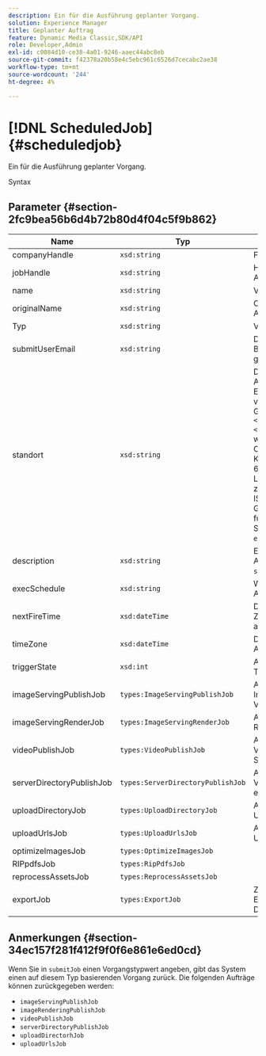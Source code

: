 ```yaml
---
description: Ein für die Ausführung geplanter Vorgang.
solution: Experience Manager
title: Geplanter Auftrag
feature: Dynamic Media Classic,SDK/API
role: Developer,Admin
exl-id: c0084d10-ce38-4a01-9246-aaec44abc8eb
source-git-commit: f42378a20b58e4c5ebc961c6526d7cecabc2ae38
workflow-type: tm+mt
source-wordcount: '244'
ht-degree: 4%

---
```


# [!DNL ScheduledJob]{#scheduledjob}

Ein für die Ausführung geplanter Vorgang.

Syntax

## Parameter {#section-2fc9bea56b6d4b72b80d4f04c5f9b862}

| Name | Typ | Beschreibung |
|---|---|---|
| companyHandle | `xsd:string` | Firmengriff. |
| jobHandle | `xsd:string` | Handle des geplanten Auftrags. |
| name | `xsd:string` | Vorgangsname. |
| originalName | `xsd:string` | Originalname des geplanten Auftrags. |
| Typ | `xsd:string` | Vorgangstyp. |
| submitUserEmail | `xsd:string` | Die E-Mail-Adresse des Benutzers, der den Auftrag geplant hat. |
| standort | `xsd:string` | Das Gebietsschema, das für Auftragsprotokolldetails und E-Mail-Lokalisierung verwendet werden soll. Gebietsschemata werden als `<language_code>[- <country_code>]` angegeben, wobei der Sprach-Code ein Code mit zwei Kleinbuchstaben gemäß ISO-639 ist und der optionale Länder-Code ein Code mit zwei Großbuchstaben gemäß ISO-3166 ist. Die Gebietsschema-Zeichenfolge für Englisch (Vereinigte Staaten) wäre beispielsweise: `en-US`. |
| description | `xsd:string` | Eine Beschreibung des Auftrags, wie ursprünglich in `submitJob` angegeben. |
| execSchedule | `xsd:string` | Wann die Ausführung des Auftrags geplant ist. |
| nextFireTime | `xsd:dateTime` | Das Datum, die Uhrzeit und die Zeitzone, in der der Auftrag ausgelöst wurde. |
| timeZone | `xsd:dateTime` | Die Zeitzone des geplanten Auftrags. |
| triggerState | `xsd:int` | Auswahl des Status des Job-Triggers. |
| imageServingPublishJob | `types:ImageServingPublishJob` | Auftragsdetails für einen Image-Serving-Veröffentlichungsauftrag. |
| imageServingRenderJob | `types:ImageServingRenderJob` | Auftragsdetails für einen Bild-Rendering-Auftrag. |
| videoPublishJob | `types:VideoPublishJob` | Auftragsdetails für einen Videoveröffentlichungsauftrag. Siehe [VideoPublishJob](https://experienceleague.adobe.com/docs/dynamic-media-developer-resources/image-production-api/data-types/r-scheduled-job.html). |
| serverDirectoryPublishJob | `types:ServerDirectoryPublishJob` | Auftragsdetails für einen Veröffentlichungsauftrag für ein Serververzeichnis. |
| uploadDirectoryJob | `types:UploadDirectoryJob` | Auftragsdetails für einen Upload-Verzeichnisauftrag. |
| uploadUrlsJob | `types:UploadUrlsJob` | Auftragsdetails für einen Upload-URL-Auftrag. |
| optimizeImagesJob | `types:OptimizeImagesJob` | |
| RIPpdfsJob | `types:RipPdfsJob` | |
| reprocessAssetsJob | `types:ReprocessAssetsJob` | |
| exportJob | `types:ExportJob` | Zulassen des autorisierten Exports zuvor hochgeladener Dateien. Siehe [Exportvorgang](https://experienceleague.adobe.com/docs/dynamic-media-developer-resources/image-production-api/data-types/r-scheduled-job.html). |

## Anmerkungen {#section-34ec157f281f412f9f0f6e861e6ed0cd}

Wenn Sie in `submitJob` einen Vorgangstypwert angeben, gibt das System einen auf diesem Typ basierenden Vorgang zurück. Die folgenden Aufträge können zurückgegeben werden:

* `imageServingPublishJob`
* `imageRenderingPublishJob`
* `videoPublishJob`
* `serverDirectoryPublishJob`
* `uploadDirectorhJob`
* `uploadUrlsJob`
